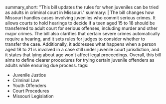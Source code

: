 summary_short: "This bill updates the rules for when juveniles can be tried as adults in criminal court in Missouri."
summary: |
  The bill changes how Missouri handles cases involving juveniles who commit serious crimes. It allows courts to hold hearings to decide if a teen aged 15 to 18 should be transferred to adult court for serious offenses, including murder and other major crimes. The bill also clarifies that certain severe crimes automatically require a hearing, and it sets rules for judges to consider whether to transfer the case. Additionally, it addresses what happens when a person aged 18 to 21 is involved in a case still under juvenile court jurisdiction, and it states that lying about age won't affect legal proceedings. Overall, this bill aims to define clearer procedures for trying certain juvenile offenders as adults while ensuring due process.
tags:
  - Juvenile Justice
  - Criminal Law
  - Youth Offenders
  - Court Procedures
  - Missouri Legislation
